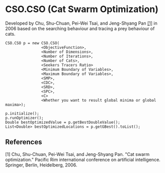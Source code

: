 # CSO.CSO (Cat Swarm Optimization)

Developed by  Chu, Shu-Chuan, Pei-Wei Tsai, and Jeng-Shyang Pan  [[1]](#1) in 2006 based on the searching behaviour and tracing a prey behaviour of cats.

```
CSO.CSO p = new CSO.CSO(
                <ObjectiveFunction>,
                <Number of Dimensions>,
                <Number of Iterations>,
                <Number of Cats>,
                <Seekers Tracers Ratio>
                <Minimum Boundary of Variables>,
                <Maximum Boundary of Variables>,
                <SMP>,
                <CDC>,
                <SRD>,
                <SPC>,
                <C>
                <Whether you want to result global minima or global maxima>);

p.initialize();
p.runOptimizer();
Double bestOptimizedValue = p.getBestDoubleValue();
List<Double> bestOptimizedLocations = p.getGBest().toList();
```

## References
<a id="1">[1]</a> Chu, Shu-Chuan, Pei-Wei Tsai, and Jeng-Shyang Pan. "Cat swarm optimization." Pacific Rim international conference on artificial intelligence. Springer, Berlin, Heidelberg, 2006.